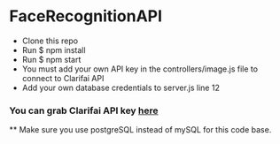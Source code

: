 # FaceRecognitionAPI
* Clone this repo
* Run $ npm install
* Run $ npm start
* You must add your own API key in the controllers/image.js file to connect to Clarifai API
* Add your own database credentials to server.js line 12
 
### You can grab Clarifai API key [here](https://www.clarifai.com/)
** Make sure you use postgreSQL instead of mySQL for this code base.
